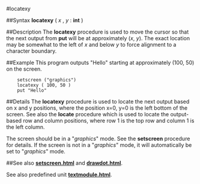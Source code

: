 
#locatexy

##Syntax
**locatexy** ( _x_ , _y_ : **int** )


##Description
The **locatexy** procedure is used to move the cursor so that the next output from **put** will be at approximately (_x_, _y_). The exact location may be somewhat to the left of _x_ and below _y_ to force alignment to a character boundary.


##Example
This program outputs "Hello" starting at approximately (100, 50) on the screen.

        setscreen ("graphics")
        locatexy ( 100, 50 )
        put "Hello"
##Details
The **locatexy** procedure is used to locate the next output based on x and y positions, where the position x=0, y=0 is the left bottom of the screen. See also the **locate** procedure which is used to locate the output-based row and column positions, where row 1 is the top row and column 1 is the left column.

The screen should be in a "_graphics_" mode. See the **setscreen** procedure for details. If the screen is not in a "_graphics_" mode, it will automatically be set to "_graphics_" mode.


##See also
**[setscreen.html](setscreen)** and **[drawdot.html](drawdot)**.

See also predefined unit **[textmodule.html](Text)**.

